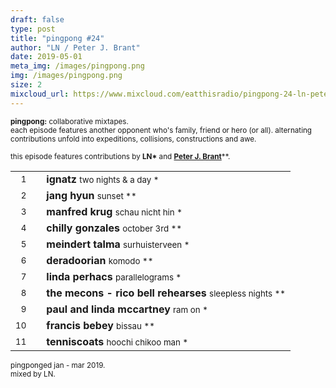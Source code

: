 ```yaml
---
draft: false
type: post
title: "pingpong #24"
author: "LN / Peter J. Brant"
date: 2019-05-01
meta_img: /images/pingpong.png
img: /images/pingpong.png
size: 2
mixcloud_url: https://www.mixcloud.com/eatthisradio/pingpong-24-ln-peter-j-brant/ 
---
```



<small><b>pingpong:</b> collaborative mixtapes.<br>
	each episode features another opponent who's family, friend or hero (or all). alternating contributions unfold into expeditions, collisions, constructions and awe.</small>

<small>this episode features contributions by <b>LN\*</b> and <b><a href="http://pppjjjbbb.com/" target="_blank">Peter J. Brant</b></a>\*\*</b>.</small>



|                  |   |         		|
|----------------: |---| -------------	|
| <small>1</small> |   | **ignatz**	 				<small>		two nights & a day		*</small>   |
| <small>2</small> |   | **jang hyun**				<small>		sunset					**</small>	|
| <small>3</small> |   | **manfred krug**			<small>		schau nicht hin 		*</small>   |
| <small>4</small> |   | **chilly gonzales**		<small>		october 3rd				**</small>	|
| <small>5</small> |   | **meindert talma**  		<small>		surhuisterveen		 	*</small>   |
| <small>6</small> |   | **deradoorian**			<small>		komodo					**</small>	|
| <small>7</small> |   | **linda perhacs**			<small>		parallelograms		 	*</small>   |
| <small>8</small> |   | **the mecons - rico bell rehearses** 	<small>		sleepless nights	**</small>|
| <small>9</small> |   | **paul and linda mccartney**			<small>		ram on 				*</small>|
| <small>10</small>|   | **francis bebey**		 	<small>		bissau					**</small>|
| <small>11</small>|   | **tenniscoats**	 		<small>		hoochi chikoo man 		*</small>|



<small>pingponged jan - mar 2019.<br>mixed by LN.</small>
